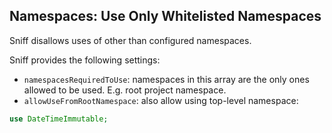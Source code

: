 ## Namespaces: Use Only Whitelisted Namespaces

Sniff disallows uses of other than configured namespaces.

Sniff provides the following settings:

* `namespacesRequiredToUse`: namespaces in this array are the only ones allowed to be used. E.g. root project namespace.
* `allowUseFromRootNamespace`: also allow using top-level namespace:

```php
use DateTimeImmutable;
```